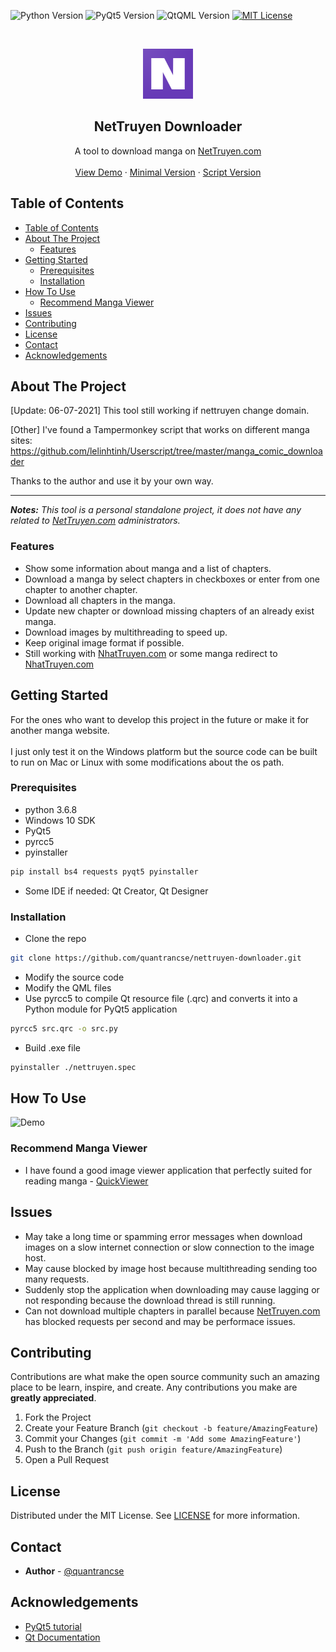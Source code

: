 ![Python Version][python-shield]
![PyQt5 Version][pyqt5-shield]
![QtQML Version][qtqml-shield]
[![MIT License][license-shield]][license-url]



<!-- PROJECT LOGO -->
<br />
<p align="center">
    <img src="images/logo.png" alt="Logo" width="80" height="80"></img>

  <h2 align="center">NetTruyen Downloader</h2>

  <p align="center">
    A tool to download manga on <a href=http://www.nettruyenvip.com>NetTruyen.com</a>
    <br />
    <br />
    <a href="#how-to-use">View Demo</a>
    ·
    <a href="https://github.com/quantrancse/nettruyen-downloader-minimal">Minimal Version</a>
    ·
    <a href="https://github.com/quantrancse/nettruyen-downloader-script">Script Version</a>
  </p>
</p>



<!-- TABLE OF CONTENTS -->
## Table of Contents

- [Table of Contents](#table-of-contents)
- [About The Project](#about-the-project)
  - [Features](#features)
- [Getting Started](#getting-started)
  - [Prerequisites](#prerequisites)
  - [Installation](#installation)
- [How To Use](#how-to-use)
  - [Recommend Manga Viewer](#recommend-manga-viewer)
- [Issues](#issues)
- [Contributing](#contributing)
- [License](#license)
- [Contact](#contact)
- [Acknowledgements](#acknowledgements)

<!-- ABOUT THE PROJECT -->
## About The Project
[Update: 06-07-2021] This tool still working if nettruyen change domain.

[Other] I've found a Tampermonkey script that works on different manga sites: https://github.com/lelinhtinh/Userscript/tree/master/manga_comic_downloader

Thanks to the author and use it by your own way.

---

**_Notes:_** _This tool is a personal standalone project, it does not have any related to [NetTruyen.com](http://www.nettruyenvip.com) administrators._

### Features
* Show some information about manga and a list of chapters.
* Download a manga by select chapters in checkboxes or enter from one chapter to another chapter.
* Download all chapters in the manga.
* Update new chapter or download missing chapters of an already exist manga.
* Download images by multithreading to speed up.
* Keep original image format if possible.
* Still working with [NhatTruyen.com](http://nhattruyenhay.com/) or some manga redirect to [NhatTruyen.com](http://nhattruyenhay.com/)

<!-- GETTING STARTED -->
## Getting Started

For the ones who want to develop this project in the future or make it for another manga website.
<br />
<br />
I just only test it on the Windows platform but the source code can be built to run on Mac or Linux with some modifications about the os path.

### Prerequisites

* python 3.6.8
* Windows 10 SDK
* PyQt5
* pyrcc5
* pyinstaller
```sh
pip install bs4 requests pyqt5 pyinstaller
```
* Some IDE if needed: Qt Creator, Qt Designer

### Installation

* Clone the repo
```sh
git clone https://github.com/quantrancse/nettruyen-downloader.git
```
* Modify the source code
* Modify the QML files
* Use pyrcc5 to compile Qt resource file (.qrc) and converts it into a Python module for PyQt5 application
```sh
pyrcc5 src.qrc -o src.py
```
* Build .exe file
```sh
pyinstaller ./nettruyen.spec
```

<!-- USAGE EXAMPLES -->
## How To Use

![Demo](images/demo.gif)

### Recommend Manga Viewer

* I have found a good image viewer application that perfectly suited for reading manga - [QuickViewer](https://kanryu.github.io/quickviewer/)

<!-- ROADMAP -->
## Issues

* May take a long time or spamming error messages when download images on a slow internet connection or slow connection to the image host.
* May cause blocked by image host because multithreading sending too many requests.
* Suddenly stop the application when downloading may cause lagging or not responding because the download thread is still running.
* Can not download multiple chapters in parallel because [NetTruyen.com](http://www.nettruyenvip.com) has blocked requests per second and may be performace issues.



<!-- CONTRIBUTING -->
## Contributing

Contributions are what make the open source community such an amazing place to be learn, inspire, and create. Any contributions you make are **greatly appreciated**.

1. Fork the Project
2. Create your Feature Branch (`git checkout -b feature/AmazingFeature`)
3. Commit your Changes (`git commit -m 'Add some AmazingFeature'`)
4. Push to the Branch (`git push origin feature/AmazingFeature`)
5. Open a Pull Request



<!-- LICENSE -->
## License

Distributed under the MIT License. See [LICENSE][license-url] for more information.

<!-- CONTACT -->
## Contact

* **Author** - [@quantrancse](https://www.facebook.com/quantrancse)

<!-- ACKNOWLEDGEMENTS -->
## Acknowledgements
* [PyQt5 tutorial](https://build-system.fman.io/pyqt5-tutorial)
* [Qt Documentation](https://doc.qt.io/)

<!-- MARKDOWN LINKS & IMAGES -->
[python-shield]: https://img.shields.io/badge/python-3.6.8-brightgreen?style=flat-square
[pyqt5-shield]: https://img.shields.io/badge/PyQt5-5.14.1-blue?style=flat-square
[qtqml-shield]: https://img.shields.io/badge/QtQML-5.14.1-brightgreen?style=flat-square
[license-shield]: https://img.shields.io/github/license/quantrancse/nettruyen-downloader?style=flat-square
[license-url]: https://github.com/quantrancse/nettruyen-downloader/blob/master/LICENSE
